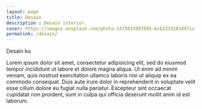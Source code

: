 ```yaml
---
layout: page
title: Desain
description : Desain interior.
cover: https://images.unsplash.com/photo-1575833947895-6c6223316549?ixlib=rb-1.2.1&ixid=MnwxMjA3fDB8MHxzZWFyY2h8MjQ2fHx3aGl0ZSUyMHBlbnxlbnwwfHwwfHw%3D&auto=format&fit=crop&w=500&q=60
permalink: /desain/
---
```

Desain ku 

Lorem ipsum dolor sit amet, consectetur adipisicing elit, sed do eiusmod tempor incididunt ut labore et dolore magna aliqua. Ut enim ad minim veniam, quis nostrud exercitation ullamco laboris nisi ut aliquip ex ea commodo consequat. Duis aute irure dolor in reprehenderit in voluptate velit esse cillum dolore eu fugiat nulla pariatur. Excepteur sint occaecat cupidatat non proident, sunt in culpa qui officia deserunt mollit anim id est laborum.